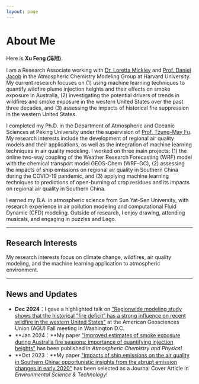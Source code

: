```yaml
---
layout: page
---
```


# About Me


Here is **Xu Feng (冯旭)**.<br>

I am a Research Associate working with [Dr. Loretta Mickley](https://scholar.harvard.edu/mickley) and [Prof. Daniel Jacob](https://acmg.seas.harvard.edu/people/daniel-j-jacob) in the Atmospheric Chemistry Modeling Group at Harvard University. My current research focuses on (1) using machine learning techniques to quantify wildfire plume injection heights and their effects on smoke exposure in Australia, (2) investigating the potential drivers of trends in wildfires and smoke exposure in the western United States over the past three decades, and (3) assessing the impacts of historical fire suppression in the western United States.<br>

I completed my Ph.D. in the Department of Atmospheric and Oceanic Sciences at Peking University under the supervision of [Prof. Tzung-May Fu](https://atmoschem.org.cn/index.php?title=Tzung-May_FU). My research interests include the development of regional air quality models and their applications, as well as the integration of machine learning techniques in air quality modeling. I worked on three main projects: (1) the online two-way coupling of the Weather Research Forecasting (WRF) model with the chemical transport model GEOS-Chem (WRF-GC), (2) assessing the impacts of ship emissions on regional air quality in Southern China during the COVID-19 pandemic, and (3) applying machine learning techniques to predictions of open-burning of crop residues and its impacts on regional air quality in Southern China.

I earned my B.A. in atmospheric science from Sun Yat-Sen University, with research experience in air pollution modeling and computational Fluid Dynamic (CFD) modeling. Outside of research, I enjoy drawing, attending musicals, and engaging in puzzles and Lego.


---

## Research Interests


My research interests focus on climate change, wildfires, air quality modeling, and the machine learning application to atmospheric environment.

---

## News and Updates

- **Dec 2024**：I gave a highlighted talk on ["Regionwide modeling study shows that the historical “fire deficit” has a strong influence on recent wildfire in the western United States"](https://agu.confex.com/agu/agu24/meetingapp.cgi/Paper/1698671) at the American Geosciences Union (AGU) Fall meeting in Washington D.C.
- **Jan 2024：**My paper ["Improved estimates of smoke exposure during Australia fire seasons: importance of quantifying injection heights"](https://doi.org/10.5194/acp-24-2985-2024) has been published in *Atmospheric Chemistry and Physics*!
- **Oct 2023：**My paper ["Impacts of ship emissions on the air quality in Southern China: opportunistic insights from the abrupt emission changes in early 2020"](https://doi.org/10.1021/acs.est.3c04155) has been selected as a Journal Cover Article in *Environmental Science & Technology*!

<br>

